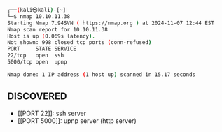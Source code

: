 ```bash
┌──(kali㉿kali)-[~]
└─$ nmap 10.10.11.38
Starting Nmap 7.94SVN ( https://nmap.org ) at 2024-11-07 12:44 EST
Nmap scan report for 10.10.11.38
Host is up (0.069s latency).
Not shown: 998 closed tcp ports (conn-refused)
PORT     STATE SERVICE
22/tcp   open  ssh
5000/tcp open  upnp

Nmap done: 1 IP address (1 host up) scanned in 15.17 seconds
```

## DISCOVERED 

- [[PORT 22]]: ssh server
- [[PORT 5000]]: upnp server (http server)